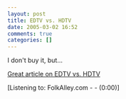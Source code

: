 ```yaml
---
layout: post
title: EDTV vs. HDTV
date: 2005-03-02 16:52
comments: true
categories: []
---
```

I don't buy it, but...

<a href="http://reviews.cnet.com/4520-8900_7-5683218-1.html?tag=cnetfd.sd">Great article on EDTV vs. HDTV</a>

<div class="media">[Listening to: FolkAlley.com -  -  (0:00)]</div>
